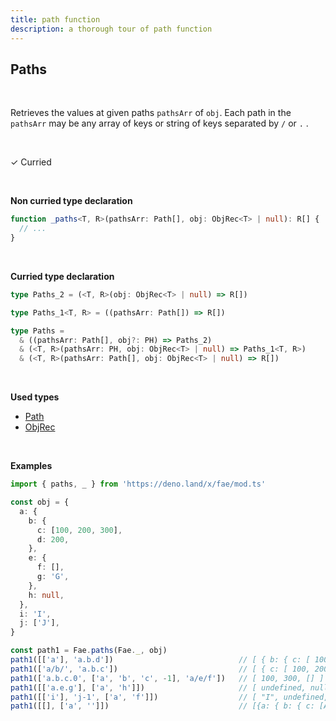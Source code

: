 ```yaml
---
title: path function
description: a thorough tour of path function
---
```


## Paths
<br>

Retrieves the values at given paths `pathsArr` of `obj`. Each path in the `pathsArr` may be any array of keys or string of keys separated by `/` or `.` .

<br>

&check; Curried

<br>
<!---
&#10539; Not curred
-->

**Non curried type declaration**
```typescript
function _paths<T, R>(pathsArr: Path[], obj: ObjRec<T> | null): R[] {
  // ...
}
```
<br>

**Curried type declaration**

```typescript
type Paths_2 = (<T, R>(obj: ObjRec<T> | null) => R[])

type Paths_1<T, R> = ((pathsArr: Path[]) => R[])

type Paths = 
  & ((pathsArr: Path[], obj?: PH) => Paths_2)
  & (<T, R>(pathsArr: PH, obj: ObjRec<T> | null) => Paths_1<T, R>)
  & (<T, R>(pathsArr: Path[], obj: ObjRec<T> | null) => R[])
```
<br>

**Used types**
* [Path](/types/Path)
* [ObjRec](/types/ObjRec)

<br>

**Examples**
```typescript
import { paths, _ } from 'https://deno.land/x/fae/mod.ts'

const obj = {
  a: {
    b: {
      c: [100, 200, 300],
      d: 200,
    },
    e: {
      f: [],
      g: 'G',
    },
    h: null,
  },
  i: 'I',
  j: ['J'],
}

const path1 = Fae.paths(Fae._, obj)
path1([['a'], 'a.b.d'])                            // [ { b: { c: [ 100, 200, 300 ], d: 200 }, e: { f: [], g: 'G' }, h: null }, 200 ]
path1(['a/b/', 'a.b.c'])                           // [ { c: [ 100, 200, 300 ], d: 200 }, [ 100, 200, 300 ] ]
path1(['a.b.c.0', ['a', 'b', 'c', -1], 'a/e/f'])   // [ 100, 300, [] ]
path1([['a.e.g'], ['a', 'h']])                     // [ undefined, null ]
path1([['i'], 'j-1', ['a', 'f']])                  // [ "I", undefined, undefined ]
path1([[], ['a', '']])                             // [{a: { b: { c: [Array], d: 200 }, e: { f: [Array], g: 'G' }, h: null }, i: 'I', j: [ 'J' ]}, undefined]
```

